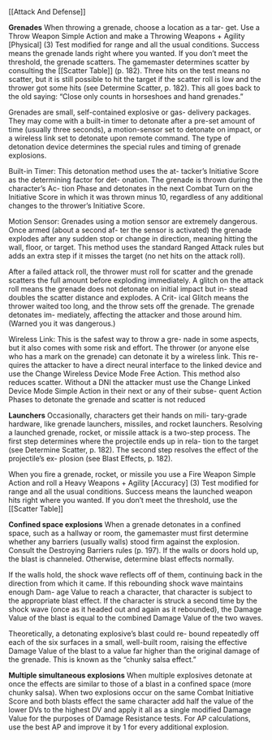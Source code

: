 [[Attack And Defense]]

**Grenades**
When throwing a grenade, choose a location as a tar- get. Use a Throw Weapon Simple Action and make a Throwing Weapons + Agility [Physical] (3) Test modified for range and all the usual conditions. Success means the grenade lands right where you wanted. If you don’t meet the threshold, the grenade scatters. The gamemaster determines scatter by consulting the [[Scatter Table]] (p. 182). Three hits on the test means no scatter, but it is still possible to hit the target if the scatter roll is low and the thrower got some hits (see Determine Scatter, p. 182). This all goes back to the old saying: “Close only counts in horseshoes and hand grenades.”

Grenades are small, self-contained explosive or gas- delivery packages. They may come with a built-in timer to detonate after a pre-set amount of time (usually three seconds), a motion-sensor set to detonate on impact, or a wireless link set to detonate upon remote command. The type of detonation device determines the special rules and timing of grenade explosions.

Built-in Timer: This detonation method uses the at- tacker’s Initiative Score as the determining factor for det- onation. The grenade is thrown during the character’s Ac- tion Phase and detonates in the next Combat Turn on the Initiative Score in which it was thrown minus 10, regardless of any additional changes to the thrower’s Initiative Score.

Motion Sensor: Grenades using a motion sensor are extremely dangerous. Once armed (about a second af- ter the sensor is activated) the grenade explodes after any sudden stop or change in direction, meaning hitting the wall, floor, or target. This method uses the standard Ranged Attack rules but adds an extra step if it misses the target (no net hits on the attack roll).

After a failed attack roll, the thrower must roll for scatter and the grenade scatters the full amount before exploding immediately. A glitch on the attack roll means the grenade does not detonate on initial impact but in- stead doubles the scatter distance and explodes. A Crit- ical Glitch means the thrower waited too long, and the throw sets off the grenade. The grenade detonates im- mediately, affecting the attacker and those around him. (Warned you it was dangerous.)

Wireless Link: This is the safest way to throw a gre- nade in some aspects, but it also comes with some risk and effort. The thrower (or anyone else who has a mark on the grenade) can detonate it by a wireless link. This re- quires the attacker to have a direct neural interface to the linked device and use the Change Wireless Device Mode Free Action. This method also reduces scatter. Without a DNI the attacker must use the Change Linked Device Mode Simple Action in their next or any of their subse- quent Action Phases to detonate the grenade and scatter is not reduced

**Launchers**
Occasionally, characters get their hands on mili- tary-grade hardware, like grenade launchers, missiles, and rocket launchers. Resolving a launched grenade, rocket, or missile attack is a two-step process. The first step determines where the projectile ends up in rela- tion to the target (see Determine Scatter, p. 182). The second step resolves the effect of the projectile’s ex- plosion (see Blast Effects, p. 182).

When you fire a grenade, rocket, or missile you use a Fire Weapon Simple Action and roll a Heavy Weapons + Agility [Accuracy] (3) Test modified for range and all the usual conditions. Success means the launched weapon hits right where you wanted. If you don’t meet the threshold, use the [[Scatter Table]]

**Confined space explosions**
 When a grenade detonates in a confined space, such as a hallway or room, the gamemaster must first determine whether any barriers (usually walls) stood firm against the explosion. Consult the Destroying Barriers rules (p. 197). If the walls or doors hold up, the blast is channeled. Otherwise, determine blast effects normally.

If the walls hold, the shock wave reflects off of them, continuing back in the direction from which it came. If this rebounding shock wave maintains enough Dam- age Value to reach a character, that character is subject to the appropriate blast effect. If the character is struck a second time by the shock wave (once as it headed out and again as it rebounded), the Damage Value of the blast is equal to the combined Damage Value of the two waves.

Theoretically, a detonating explosive’s blast could re- bound repeatedly off each of the six surfaces in a small, well-built room, raising the effective Damage Value of the blast to a value far higher than the original damage of the grenade. This is known as the “chunky salsa effect.”

**Multiple simultaneous explosions**
When multiple explosives detonate at once the effects are similar to those of a blast in a confined space (more chunky salsa). When two explosions occur on the same Combat Initiative Score and both blasts effect the same character add half the value of the lower DVs to the highest DV and apply it all as a single modified Damage Value for the purposes of Damage Resistance tests. For AP calculations, use the best AP and improve it by 1 for every additional explosion.